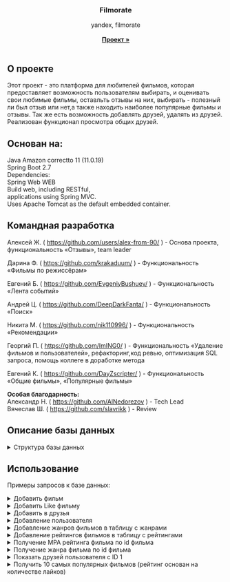<br/>

<h3 align="center">Filmorate</h3>
  <p align="center">
    yandex, filmorate
    <br/>
    <br/>
    <a href="https://github.com/alex-from-90/java-filmorate"><strong>Проект »</strong></a>
    <br/>
    <br/>
  </p>

## О проекте

Этот проект - это платформа для любителей фильмов, которая предоставляет возможность пользователям выбирать,  и оценивать свои любимые фильмы, оставльть отзывы на них, выбирать  - полезный ли был отзыв или нет,а также находить наиболее популярные фильмы и отзывы. Так же есть возможность добавлять друзей,
удалять из друзей.
Реализован функционал просмотра общих друзей.

## Основан на: 

Java Amazon correctto 11 (11.0.19)<br>
Spring Boot 2.7<br>
Dependencies:<br>
Spring Web WEB<br>
Build web, including RESTful,<br>
applications using Spring MVC. <br>
Uses Apache Tomcat as the default embedded container.<br>

## Командная разработка
Алексей Ж. ( https://github.com/users/alex-from-90/ ) - Основа проекта, функциональность «Отзывы», team leader<br>

Дарина Ф. ( https://github.com/krakaduum/ ) - Функциональность «Фильмы по режиссёрам»<br>

Евгений Б. ( https://github.com/EvgeniyBushuev/ ) - Функциональность «Лента событий»<br>

Андрей Ц. ( https://github.com/DeepDarkFanta/ ) - Функциональность «Поиск»<br>

Никита М. ( https://github.com/nik110996/ ) - Функциональность «Рекомендации»<br>

Георгий П. ( https://github.com/ImING0/ ) - Функциональность «Удаление фильмов и пользователей», рефакторинг,код ревью, оптимизация SQL запроса, помощь коллеге в доработке метода<br>

Евгений К. ( https://github.com/DayZscripter/ ) - Функциональность «Общие фильмы», «Популярные фильмы»<br>

**Особая благодарность:**<br> 
Александр Н. ( https://github.com/AlNedorezov ) - Tech Lead<br>
Вячеслав Ш. ( https://github.com/slavrikk ) - Review

## Описание базы данных
<details><summary>Структура базы данных</summary>
<a href = "diagram.png" target ="_blank"><img src="diagram.png" alt="Logo" /></a>

**Таблица ratings_mpa:**

- id: уникальный идентификатор рейтинга (автоинкрементируемое целое число).
- name: название рейтинга (строка длиной до 255 символов).
- description: описание рейтинга (строка длиной до 255 символов).

**Таблица films:**

- id: уникальный идентификатор фильма (автоинкрементируемое целое число).
- name: название фильма (строка длиной до 255 символов).
- description: описание фильма (строка длиной до 200 символов).
- release_date: дата выпуска фильма.
- duration: продолжительность фильма (целое число).
- rating_id: идентификатор рейтинга фильма (ссылка на таблицу ratings_mpa).

**Таблица genres:**

- id: уникальный идентификатор жанра (автоинкрементируемое целое число).
- name: название жанра (строка длиной до 255 символов).

**Таблица film_genres:**

- film_id: идентификатор фильма (ссылка на таблицу films).
- genre_id: идентификатор жанра (ссылка на таблицу genres).
- Составной первичный ключ (film_id, genre_id).

**Таблица users:**

- id: уникальный идентификатор пользователя (автоинкрементируемое целое число).
- email: адрес электронной почты пользователя (строка длиной до 255 символов).
- login: логин пользователя (строка длиной до 255 символов).
- name: имя пользователя (строка длиной до 255 символов).
- birthday: дата рождения пользователя.

**Таблица film_likes:**

- film_id: идентификатор фильма (ссылка на таблицу films).
- user_id: идентификатор пользователя (ссылка на таблицу users).
- Составной первичный ключ (film_id, user_id).

**Таблица friends:**

- user_id: идентификатор пользователя (ссылка на таблицу users).
- friend_id: идентификатор друга пользователя (ссылка на таблицу users).
- status: статус дружбы (логическое значение).

**Таблица feeds:**

- event_id: уникальный идентификатор события.
- timestamp: временная метка события.
- user_id: идентификатор пользователя, связанного с событием.
- event_type: тип события (тип данных: varchar) с максимальной длиной 10 символов.
- operation: операция, связанная с событием , максимальной длиной 10 символов.
- entity_id: идентификатор сущности, связанной с событием.

**Таблица reviews:**

- review_id: уникальный идентификатор обзора (автоинкрементируемое целое число)
- content: содержание обзора с максимальной длиной 200 символов.
- is_positive: флаг, указывающий на то, является ли обзор положительным.
- user_id: идентификатор пользователя, связанного с обзором , который ссылается на столбец "id" в таблице "users".
- film_id: идентификатор фильма, связанного с обзором , который ссылается на столбец "id" в таблице "films".
- useful: число, указывающее на количество полезных голосов для обзора.

**Таблица review_like**

- review_id: идентификатор обзора, на который относится "лайк", который ссылается на столбец "review_id" в таблице "reviews".
- user_id: идентификатор пользователя, который оставил "лайк", который ссылается на столбец "id" в таблице "users".
- is_useful: флаг, указывающий, является ли "лайк" полезным (тип данных: boolean).
- Первичный ключ состоит из столбцов "review_id" и "user_id".

**Таблица DIRECTORS:** 

- ID: поле(автоинкрементируемое целое число), которое служит первичным ключом таблицы.
- NAME: строковое поле с максимальной длиной 255 символов, предназначенное для хранения имени режиссера.
- В данной таблице будут храниться данные о режиссерах. Каждая запись будет иметь уникальный идентификатор (ID), и будет содержать информацию о имени режиссера (NAME).

**Таблица FILMS_DIRECTORS:**

- film_id: целочисленное поле, которое является внешним ключом, ссылается на поле "id" в таблице "films" 
- director_id: целочисленное поле, которое является внешним ключом, ссылается на поле "id" в таблице "directors"


</details>

## Использование

Примеры запросов к базе данных:


 <details><summary>Добавить фильм</summary>
    <pre>
   INSERT INTO film (film_id, title, description, duration, release_date)
VALUES (ID, 'TITLE', 'DESCRIPTION', DURATION , 'RELEASE (YYYY-MM-DD)';
</pre>

**Так же  нужно добавить жанр и рейтинг MPA**

<pre>
INSERT INTO film_genre (film_id, genre_id, mpa_rating_id)
VALUES (FILM_ID, GENRE_ID, MPA_RATING_ID);
    </pre>

Список жанров с id:
- **1** Комедия.
- **2** Драма.
- **3** Мультфильм.
- **4** Триллер.
- **5** Документальный.
- **6** Боевик.

Список рейтингов с id:
- **1** G — у фильма нет возрастных ограничений,
- **2** PG — детям рекомендуется смотреть фильм с родителями,
- **3** PG-13 — детям до 13 лет просмотр не желателен,
- **4** R — лицам до 17 лет просматривать фильм можно только в присутствии взрослого,
- **5** NC-17 — лицам до 18 лет просмотр запрещён.
   </details>


   <details><summary>Добавить Like фильму</summary>
    <pre>
    lINSERT INTO film_like (film_id, user_id)  VALUES (FILM_ID, 1);
    </pre>
   </details>

   <details><summary>Добавить в друзья</summary>
    <pre>
INSERT INTO friends (user_id, friend_id, status)  VALUES (USER_ID, FRIEND_ID, 'FALSE')
    </pre>

**Подтверждение дружбы**

<pre>
UPDATE friends
SET status = TRUE
WHERE user_id = ID_ПОЛЬЗОВАТЕЛЯ;
    </pre>

   </details>


   <details><summary>Добавление пользователя</summary>
    <pre>
   INSERT INTO "user" (user_id, email, login, name, birthdate)
VALUES (ID, 'USER_EMAIL', 'USER_LOGIN', 'USER_NAME', 'DATA OF BIRTHDAY YYYY-MM-DD');
    </pre>

**Пример обновления данных пользователя**

<pre>
UPDATE "user"
SET email = 'NEW_EMAIL'
WHERE user_id = ID;
</pre>
   </details>

<details><summary>Добавление жанров фильмов в таблицу с жанрами</summary>
    <pre>
INSERT INTO genres (genre_id, genre_name) VALUES (4, 'Триллер');
INSERT INTO genres (genre_id, genre_name) VALUES (5, 'Документальный');
INSERT INTO genres (genre_id, genre_name) VALUES (6, 'Боевик');
  </pre>
 </details>

<details><summary>Добавление рейтингов фильмов в таблицу с рейтингами</summary>
    <pre>
INSERT INTO mpa_rating (mpa_rating_id, mpa_name) VALUES (2, 'PG');
  </pre>
 </details>

<details><summary>Получение MPA рейтинга фильма по id фильма</summary>
    <pre>
SELECT mpa.mpa_name
FROM film_genre fg
JOIN mpa_rating mpa ON fg.mpa_rating_id = mpa.mpa_rating_id
WHERE fg.film_id = FILM_ID;
  </pre>
 </details>

<details><summary>Получение жанра фильма по id фильма</summary>
    <pre>
SELECT g.genre_name
FROM film_genre fg
JOIN genres g ON fg.genre_id = g.genre_id
WHERE fg.film_id = FILM_ID;
  </pre>
 </details>

<details><summary>Показать друзей пользователя c ID 1</summary>
    <pre>
SELECT u.user_id, u.name, u.email
FROM friends f
JOIN "user" u ON f.friend_id = u.user_id
WHERE f.user_id = 1 AND f.status = true;
  </pre>
 </details>

<details><summary>Получить 10 самых популярных фильмов (рейтинг основан на количестве лайков) </summary>
    <pre>
SELECT f.film_id, f.title, COUNT(DISTINCT fl.user_id) AS like_count
FROM film f
LEFT JOIN film_like fl ON f.film_id = fl.film_id
GROUP BY f.film_id, f.title
ORDER BY like_count DESC
LIMIT 10;
  </pre>
 </details>









